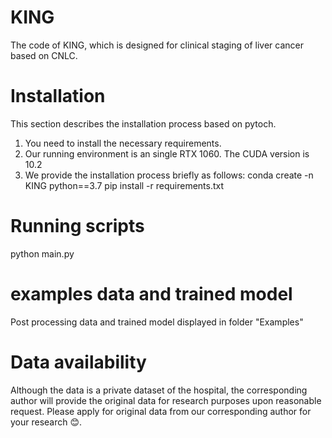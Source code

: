 # KING
The code of KING, which is designed for clinical staging of liver cancer based on CNLC.

# Installation
This section describes the installation process based on pytoch. 
1. You need to install the necessary requirements.
2. Our running environment is an single RTX 1060. The CUDA version is 10.2
3. We provide the installation process briefly as follows:
   conda create -n KING python==3.7
   pip install -r requirements.txt

# Running scripts
python main.py

# examples data and trained model
Post processing data and trained model displayed in folder "Examples"

# Data availability
Although the data is a private dataset of the hospital, the corresponding author will provide the original data for research purposes upon reasonable request. 
Please apply for original data from our corresponding author for your research 😊.
